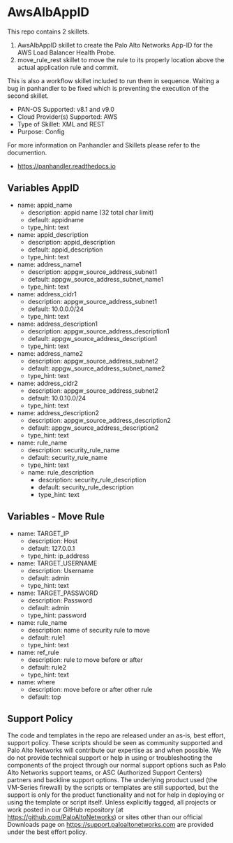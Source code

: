 # AwsAlbAppID

This repo contains 2 skillets.
1. AwsAlbAppID skillet to create the Palo Alto Networks App-ID for the AWS Load Balancer Health Probe.
2. move_rule_rest skillet to move the rule to its properly location above the actual application rule and commit.

This is also a workflow skillet included to run them in sequence.  Waiting a bug in panhandler to be fixed which is preventing the execution of the second skillet.

- PAN-OS Supported:  v8.1 and v9.0
- Cloud Provider(s) Supported:  AWS
- Type of Skillet:  XML and REST
- Purpose:  Config

For more information on Panhandler and Skillets please refer to the documention.
- https://panhandler.readthedocs.io

## Variables AppID

  - name: appid_name
    - description: appid name (32 total char limit)
    - default: appidname
    - type_hint: text
  - name: appid_description
    - description: appid_description
    - default: appid_description
    - type_hint: text
  - name: address_name1
    - description: appgw_source_address_subnet1
    - default: appgw_source_address_subnet_name1
    - type_hint: text
  - name: address_cidr1
    - description: appgw_source_address_subnet1
    - default: 10.0.0.0/24
    - type_hint: text    
  - name: address_description1
    - description: appgw_source_address_description1
    - default: appgw_source_address_description1
    - type_hint: text  
  - name: address_name2
    - description: appgw_source_address_subnet2
    - default: appgw_source_address_subnet_name2
    - type_hint: text
  - name: address_cidr2
    - description: appgw_source_address_subnet2
    - default: 10.0.10.0/24
    - type_hint: text    
  - name: address_description2
    - description: appgw_source_address_description2
    - default: appgw_source_address_description2
    - type_hint: text         
- name: rule_name
    - description: security_rule_name
    - default: security_rule_name
    - type_hint: text
  - name: rule_description
    - description: security_rule_description
    - default: security_rule_description
    - type_hint: text  

## Variables - Move Rule
  - name: TARGET_IP
    - description: Host
    - default: 127.0.0.1
    - type_hint: ip_address
  - name: TARGET_USERNAME
    - description: Username
    - default: admin
    - type_hint: text
  - name: TARGET_PASSWORD
    - description: Password
    - default: admin
    - type_hint: password
  - name: rule_name
    - description: name of security rule to move
    - default: rule1
    - type_hint: text
  - name: ref_rule
    - description: rule to move before or after
    - default: rule2
    - type_hint: text
  - name: where
    - description: move before or after other rule
    - default: top


## Support Policy
The code and templates in the repo are released under an as-is, best effort,
support policy. These scripts should be seen as community supported and
Palo Alto Networks will contribute our expertise as and when possible.
We do not provide technical support or help in using or troubleshooting the
components of the project through our normal support options such as
Palo Alto Networks support teams, or ASC (Authorized Support Centers)
partners and backline support options. The underlying product used
(the VM-Series firewall) by the scripts or templates are still supported,
but the support is only for the product functionality and not for help in
deploying or using the template or script itself. Unless explicitly tagged,
all projects or work posted in our GitHub repository
(at https://github.com/PaloAltoNetworks) or sites other than our official
Downloads page on https://support.paloaltonetworks.com are provided under
the best effort policy.
